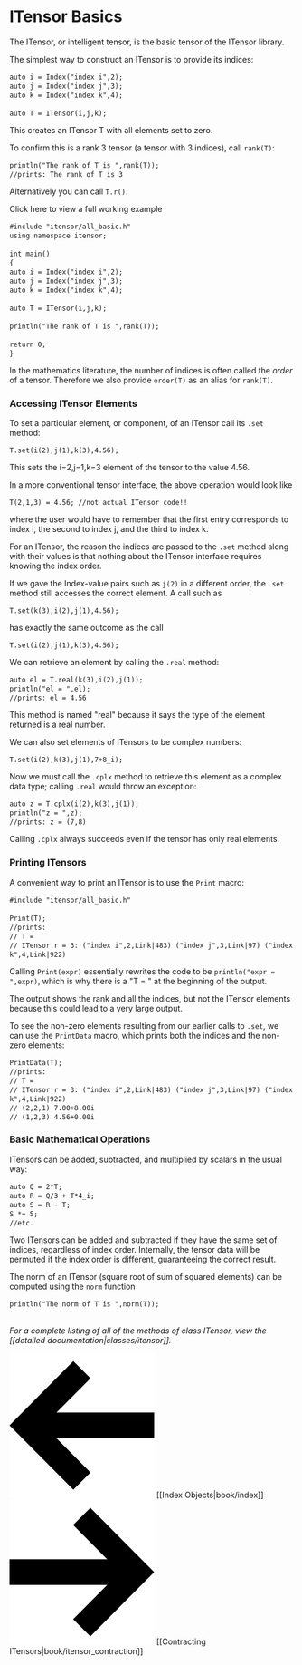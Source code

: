 # ITensor Basics

The ITensor, or intelligent tensor, is the basic tensor of the ITensor library.

The simplest way to construct an ITensor is to provide its indices:

    auto i = Index("index i",2);
    auto j = Index("index j",3);
    auto k = Index("index k",4);

    auto T = ITensor(i,j,k);

This creates an ITensor T with all elements set to zero.

To confirm this is a rank 3 tensor (a tensor with 3 indices), call `rank(T)`:
    
    println("The rank of T is ",rank(T));
    //prints: The rank of T is 3

Alternatively you can call `T.r()`.

<div class="example_clicker">Click here to view a full working example</div>

    #include "itensor/all_basic.h"
    using namespace itensor;

    int main()
    {
    auto i = Index("index i",2);
    auto j = Index("index j",3);
    auto k = Index("index k",4);
    
    auto T = ITensor(i,j,k);
    
    println("The rank of T is ",rank(T));

    return 0;
    }

In the mathematics literature, the number of 
indices is often called the _order_ of a tensor. Therefore we also provide
`order(T)` as an alias for `rank(T)`.

<a name="elements"></a>
### Accessing ITensor Elements

To set a particular element, or component, of an ITensor call its `.set` method:

    T.set(i(2),j(1),k(3),4.56);

This sets the i=2,j=1,k=3 element of the tensor to the value 4.56.

In a more conventional tensor interface, the above operation would look like

    T(2,1,3) = 4.56; //not actual ITensor code!!

where the user would have to remember that the first entry corresponds to index
i, the second to index j, and the third to index k.

For an ITensor, the reason the indices are passed to the `.set` method along with their values
is that nothing about the ITensor interface requires knowing the index order.

If we gave the Index-value pairs such as `j(2)` in a different order,
the `.set` method still accesses the correct element. A call such as 

    T.set(k(3),i(2),j(1),4.56);

has exactly the same outcome as the call

    T.set(i(2),j(1),k(3),4.56);

We can retrieve an element by calling the `.real` method:

    auto el = T.real(k(3),i(2),j(1));
    println("el = ",el);
    //prints: el = 4.56

This method is named "real" because it says the type of the element
returned is a real number.

We can also set elements of ITensors to be complex numbers:

    T.set(i(2),k(3),j(1),7+8_i);

Now we must call the `.cplx` method to retrieve this element as a 
complex data type; calling `.real` would throw an exception:

    auto z = T.cplx(i(2),k(3),j(1));
    println("z = ",z);
    //prints: z = (7,8)

Calling `.cplx` always succeeds even if the tensor has only real elements.

### Printing ITensors 

A convenient way to print an ITensor is to use the `Print` macro:

    #include "itensor/all_basic.h"
    
    Print(T);
    //prints: 
    // T = 
    // ITensor r = 3: ("index i",2,Link|483) ("index j",3,Link|97) ("index k",4,Link|922)

Calling `Print(expr)` essentially rewrites the code to be `println("expr = ",expr)`,
which is why there is a "T = " at the beginning of the output.

The output shows the rank and all the indices, but not the ITensor elements
because this could lead to a very large output.

To see the non-zero elements resulting from our earlier calls to `.set`, 
we can use the `PrintData` macro, which prints both 
the indices and the non-zero elements:

    PrintData(T);
    //prints: 
    // T = 
    // ITensor r = 3: ("index i",2,Link|483) ("index j",3,Link|97) ("index k",4,Link|922)
    // (2,2,1) 7.00+8.00i
    // (1,2,3) 4.56+0.00i

### Basic Mathematical Operations

ITensors can be added, subtracted, and multiplied by scalars in the usual way:

    auto Q = 2*T;
    auto R = Q/3 + T*4_i;
    auto S = R - T;
    S *= 5;
    //etc.

Two ITensors can be added and subtracted if they have the same 
set of indices, regardless of index order. Internally, the tensor data
will be permuted if the index order is different, guaranteeing the correct 
result.

The norm of an ITensor (square root of sum of squared elements) can be computed
using the `norm` function

    println("The norm of T is ",norm(T));


<br/>
<i>For a complete listing of all of the methods of class ITensor, view the
[[detailed documentation|classes/itensor]].</i>


<!-- Commented out for now

### Other ITensor Constructors

To construct a scalar ITensor with a single real or complex 
element x, call

    auto S = ITensor(x);

Constructing an ITensor with a set of Index-value pairs sets
the corresponding element to 1, leaving the rest zero:

    auto F = ITensor(i(2),k(1));

    println(F.real(i(2),k(1)));
    //prints: 1

    println(F.real(i(1),k(1)));
    //prints: 0

This constructor is very handy for creating ITensors which
"pick out" a single element of another tensor.

-->

<br/>

<span style="float:left;"><img src="docs/arrowleft.png" class="icon">
[[Index Objects|book/index]]
</span>
<span style="float:right;"><img src="docs/arrowright.png" class="icon">
[[Contracting ITensors|book/itensor_contraction]]
</span>

<br/>
